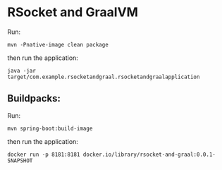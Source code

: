 # RSocket and GraalVM

Run: 

`mvn -Pnative-image clean package `

then run the application: 

`java -jar target/com.example.rsocketandgraal.rsocketandgraalapplication`

## Buildpacks: 

Run: 

`mvn spring-boot:build-image` 

then run the application:

`docker run -p 8181:8181 docker.io/library/rsocket-and-graal:0.0.1-SNAPSHOT `